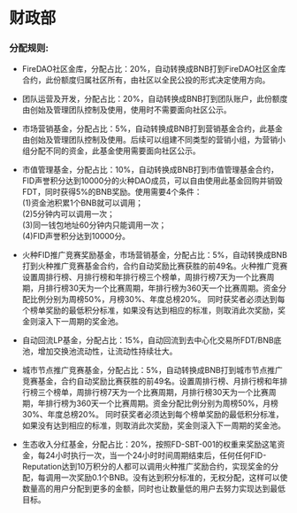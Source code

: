 # 财政部

### 分配规则: 

- FireDAO社区金库，分配占比：20%，自动转换成BNB打到FireDAO社区金库合约，此份额度归属社区所有，由社区以全民公投的形式决定使用方向。

- 团队运营及开发，分配占比：20%，自动转换成BNB打到团队账户，此份额度由创始及管理团队控制及使用，使用时不需要面向社区公示。

- 市场营销基金，分配占比：5%，自动转换成BNB打到营销基金合约，此基金由创始及管理团队控制及使用。后续可以组建不同类型的营销小组，为营销小组分配不同的资金，此基金使用需要面向社区公示。

- 市值管理基金，分配占比：10%，自动转换成BNB打到市值管理基金合约，FID声誉积分达到10000分的火种DAO成员，可以自由使用此基金回购并销毁FDT，同时获得5%的BNB奖励。使用需要4个条件：  
(1)资金池积累1个BNB就可以调用；  
(2)5分钟内可以调用一次；  
(3)同一钱包地址60分钟内只能调用一次；  
(4)FID声誉积分达到10000分。  

- 火种FID推广竞赛奖励基金，市场营销基金，分配占比：5%，自动转换成BNB打到火种推广竞赛基金合约，合约自动奖励比赛获胜的前49名。火种推广竞赛设置周排行榜、月排行榜和年排行榜三个榜单，周排行榜7天为一个比赛周期，月排行榜30天为一个比赛周期，年排行榜为360天一个比赛周期。资金分配比例分别为周榜50%，月榜30%、年度总榜20%。
同时获奖者必须达到每个榜单奖励的最低积分标准，如果没有达到相应的标准，则取消此次奖励，奖金则滚入下一周期的奖金池。

- 自动回流LP基金，分配占比：15%，自动回流到去中心化交易所FDT/BNB底池，增加交换池流动性，让流动性持续壮大。

- 城市节点推广竞赛基金，分配占比：5%，自动转换成BNB打到城市节点推广竞赛基金，合约自动奖励比赛获胜的前49名。设置周排行榜、月排行榜和年排行榜三个榜单，周排行榜7天为一个比赛周期，月排行榜30天为一个比赛周期，年排行榜为360天一个比赛周期。资金分配比例分别为周榜50%，月榜30%、年度总榜20%。
同时获奖者必须达到每个榜单奖励的最低积分标准，如果没有达到相应的标准，则取消此次奖励，奖金则滚入下一周期的奖金池。

- 生态收入分红基金，分配占比：20%，按照FD-SBT-001的权重来奖励这笔资金，每24小时执行一次，当一个24小时时间周期结束后，任何任何FID-Reputation达到10万积分的人都可以调用火种推广奖励合约，实现奖金的分配，每调用一次奖励0.1个BNB。没有达到积分标准的，无权分配，这样可以使数量高的用户分配到更多的金额，同时也让数量低的用户去努力实现达到最低目标。